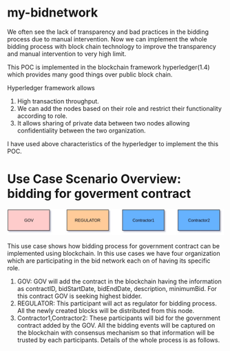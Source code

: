 # my-bidnetwork
We often see the lack of transparency and bad practices in the bidding process due to manual intervention. Now we can implement the whole bidding process with block chain technology to improve the transparency and manual intervention to very high limit.

This POC is implemented in the blockchain framework hyperledger(1.4) which provides many good things over public block chain.

Hyperledger framework allows

1) High transaction throughput.
2) We can add the nodes based on their role and restrict their functionality according to role.
3) It allows sharing of private data between two nodes allowing confidentiality between the two organization.

I have used above characteristics of the hyperledger to implement the this POC.


# Use Case Scenario Overview: bidding for goverment contract

![alt text](images/organization.jpg)

This use case shows how bidding process for government contract can be implemented using blockchain. In this use cases we have four organization which are participating in the bid network each on of having its specific role.

1) GOV: GOV will add the contract in the blockchain having the information as contractID, bidStartDate, bidEndDate, description, minimumBid. For this contract GOV is seeking highest bidder.
2) REGULATOR: This participant will act as regulator for bidding process. All the newly created blocks will be distributed from this node.
3) Contractor1,Contractor2: These participants will bid for the government contract added by the GOV.
All the bidding events will be captured on the blockchain with consensus mechanism so that information will be trusted by each participants. Details of the whole process is as follows.


